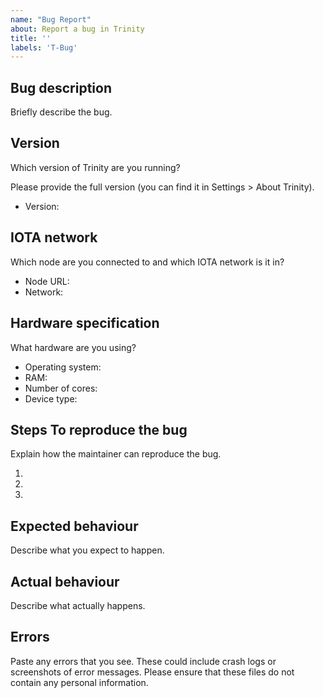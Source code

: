 ```yaml
---
name: "Bug Report"
about: Report a bug in Trinity
title: ''
labels: 'T-Bug'
---
```


## Bug description

Briefly describe the bug.

## Version

Which version of Trinity are you running?

Please provide the full version (you can find it in Settings > About Trinity).

- Version:

## IOTA network

Which node are you connected to and which IOTA network is it in?

- Node URL:
- Network:

## Hardware specification

What hardware are you using?

- Operating system:
- RAM:
- Number of cores:
- Device type:

## Steps To reproduce the bug

Explain how the maintainer can reproduce the bug.

1. 
2. 
3. 

## Expected behaviour

Describe what you expect to happen.

## Actual behaviour

Describe what actually happens.

## Errors

Paste any errors that you see. These could include crash logs or screenshots of error messages. Please ensure that these files do not contain any personal information.
